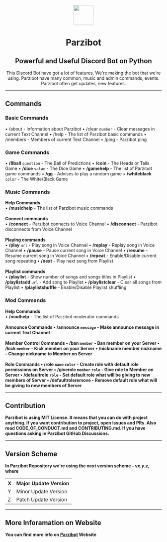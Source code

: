 <div align="center">
    <img src="https://github.com/merive-inc/Parzibot/blob/main/assets/Parzibot.svg" width="64">
    <h1 align="center">Parzibot</h1>
    <h2 align="center">Powerful and Useful Discord Bot on Python</h2>
    <p>
        This Discord Bot have got a lot of features.
        We're making the bot that we're using.
        Parzibot have many common, music and admin commands, events.
        Parzibot often get updates, new features. 
    </p>
</div>

<hr/>

<div>
    <h2>Commands</h2>
    <h3>Basic Commands</h3>
    <p>
        • /about - Information about Parzibot
        • /clear <code>number</code> - Clear messages in current Text Channel
        • /help - The list of Parzibot basic commands
        • /members - Members of current Text Channel
        • /ping - Parzibot ping
    </p>
    <h3>Game Commands</h3>
    <p>
        • <b>/8ball</b> <code>question</code> - The Ball of Predictions
        • <b>/coin</b> - The Heads or Tails Game
        • <b>/dice</b> <code>value</code> - The Dice Game
        • <b>/gamehelp</b> - The list of Parzibot game commands
        • <b>/gg</b> - Advises to play a random game
        • <b>/whiteblack</b> <code>color</code> - The White/Black Game
    </p>
    <h3>Music Commands</h3>
    <p>
        <b>Help Commands</b><br>
        • <b>/musichelp</b> - The list of Parzibot music commands
        <br><br><b>Connect commands</b><br>
        • <b>/connect</b> - Parzibot connects to Voice Channel
        • <b>/disconnect</b> - Parzibot disconnects from Voice Channel
        <br><br><b>Playing commands</b><br>
        • <b>/play</b> <code>url</code> - Play song in Voice Channel
        • <b>/replay</b> - Replay song in Voice Channel
        • <b>/pause</b> - Pause current song in Voice Channel
        • <b>/resume</b> - Resume current song in Voice Channel
        • <b>/repeat</b> - Enable/Disable current song repeating
        • <b>/next</b> - Play next song from Playlist
        <br><br><b>Playlist commands</b><br>
        • <b>/playlist</b> - Show number of songs and songs titles in Playlist
        • <b>/playlistadd</b> <code>url</code> - Add song to Playlist
        • <b>/playlistclear</b> - Clear all songs from Playlist
        • <b>/playlistshuffle</b> - Enable/Disable Playlist shuffling
    </p>
    <h3>Mod Commands</h3>
    <p>
        <b>Help Commands</b><br>
        • <b>/modhelp</b> - The list of Parzibot moderator commands
        <br><br><b>Announce Commands
        • <b>/announce</b> <code>message</code> - Make announce message in current Text Channel
        <br><br><b>Member Control Commands
        • <b>/ban</b> <code>member</code> - Ban member on your Server
        • <b>/kick</b> <code>member</code> - Kick member on your Server
        • <b><b>/nickname</b> member</b> nickname - Change nickname to Member on Server
        <br><br><b>Role Commands
        • <b>/role</b> <code>name</code> <code>color</code> - Create role with default role permissions on Server
        • <b>/giverole</b> <code>member</code> <code>role</code> - Give role to Member on Server
        • <b>/defaultrole</b> <code>role</code> - Set default role what will be giving to new members of Server
        • <b>/defaultroleremove</b> - Remove default role what will be giving to new members of Server
    </p>
</div>

<hr/>

<div>
    <h2>Contribution</h2>
    <p>
        Parzibot is using <b>MIT License</b>.
        It means that you can do with project anything.
        If you want contribution to project, open Issues and PRs.
        Also read <b>CODE_OF_CONDUCT.md</b> and <b>CONTRIBUTING.md</b>.
        If you have questions asking in Parzibot <b>GitHub Discussions</b>.
    </p>
</div>

<hr/>

<div>
    <h2>Version Scheme</h2>
    <p>
        In Parzibot Repository we're using the next version scheme - v<i>x.y.z</i>, where
        <table>
            <tr><th>X</th><th>Major Update Version</th></tr>
            <tr><td>Y</td><td>Minor Update Version</td></tr>
            <tr><td>Z</td><td>Patch Update Version</td></tr>
        </table>
    </p>
</div>

<hr/>

<div>
    <h2>More Inforamation on Website</h2>
    <p>
        You can find more info on <a href="https://merive.herokuapp.com/Parzibot/">Parzibot</a> Website
    </p>
</div>
